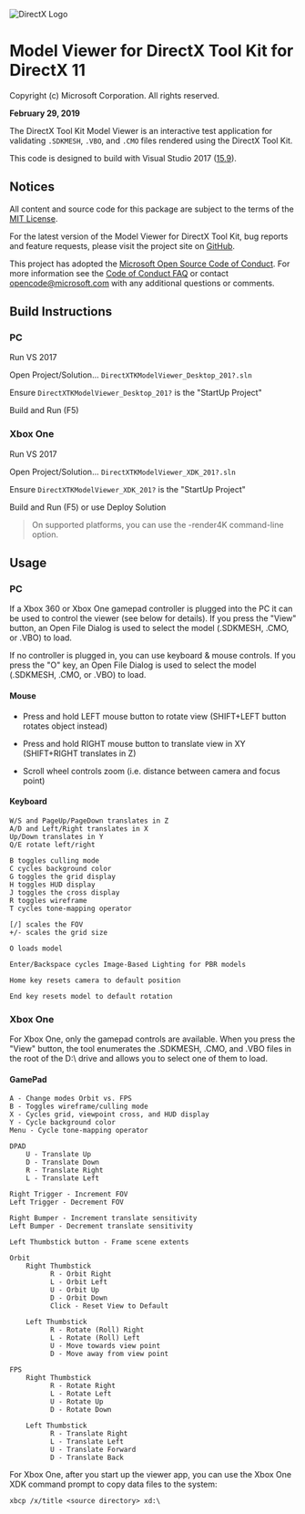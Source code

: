 ![DirectX Logo](https://github.com/Microsoft/DirectXTK/wiki/X_jpg.jpg)

# Model Viewer for DirectX Tool Kit for DirectX 11

Copyright (c) Microsoft Corporation. All rights reserved.

**February 29, 2019**

The DirectX Tool Kit Model Viewer is an interactive test application for validating ``.SDKMESH``, ``.VBO``, and ``.CMO`` files rendered using the DirectX Tool Kit.

This code is designed to build with Visual Studio 2017 ([15.9](https://walbourn.github.io/vs-2017-15-9-update/)).

## Notices

All content and source code for this package are subject to the terms of the [MIT License](http://opensource.org/licenses/MIT).

For the latest version of the Model Viewer for DirectX Tool Kit, bug reports and feature requests,
please visit the project site on [GitHub](http://aka.ms/directxtkmodelviewer).

This project has adopted the [Microsoft Open Source Code of Conduct](https://opensource.microsoft.com/codeofconduct/). For more information see the [Code of Conduct FAQ](https://opensource.microsoft.com/codeofconduct/faq/) or contact [opencode@microsoft.com](mailto:opencode@microsoft.com) with any additional questions or comments.

## Build Instructions

### PC

Run VS 2017

Open Project/Solution... ``DirectXTKModelViewer_Desktop_201?.sln``

Ensure ``DirectXTKModelViewer_Desktop_201?`` is the "StartUp Project"

Build and Run (F5)

### Xbox One

Run VS 2017

Open Project/Solution... ``DirectXTKModelViewer_XDK_201?.sln``

Ensure ``DirectXTKModelViewer_XDK_201?`` is the "StartUp Project"

Build and Run (F5) or use Deploy Solution

> On supported platforms, you can use the -render4K command-line option.

## Usage

### PC

If a Xbox 360 or Xbox One gamepad controller is plugged into the PC it can be used to control the viewer (see below for details). If you press the "View" button, an Open File
Dialog is used to select the model (.SDKMESH, .CMO, or .VBO) to load.

If no controller is plugged in, you can use keyboard & mouse controls. If you press the "O" key, an Open File Dialog is used to select the model (.SDKMESH, .CMO, or .VBO) to load.

#### Mouse

* Press and hold LEFT mouse button to rotate view (SHIFT+LEFT button rotates object instead)

* Press and hold RIGHT mouse button to translate view in XY (SHIFT+RIGHT translates in Z)

* Scroll wheel controls zoom (i.e. distance between camera and focus point)

#### Keyboard

    W/S and PageUp/PageDown translates in Z
    A/D and Left/Right translates in X
    Up/Down translates in Y
    Q/E rotate left/right

    B toggles culling mode
    C cycles background color
    G toggles the grid display
    H toggles HUD display
    J toggles the cross display
    R toggles wireframe
    T cycles tone-mapping operator

    [/] scales the FOV
    +/- scales the grid size

    O loads model          

    Enter/Backspace cycles Image-Based Lighting for PBR models

    Home key resets camera to default position

    End key resets model to default rotation

### Xbox One

For Xbox One, only the gamepad controls are available. When you press the "View" button, the tool enumerates the .SDKMESH, .CMO, and .VBO files in the root of the D:\ drive and allows you to select one of them to load.

#### GamePad

    A - Change modes Orbit vs. FPS
    B - Toggles wireframe/culling mode
    X - Cycles grid, viewpoint cross, and HUD display
    Y - Cycle background color
    Menu - Cycle tone-mapping operator

    DPAD
        U - Translate Up
        D - Translate Down
        R - Translate Right
        L - Translate Left

    Right Trigger - Increment FOV
    Left Trigger - Decrement FOV

    Right Bumper - Increment translate sensitivity
    Left Bumper - Decrement translate sensitivity

    Left Thumbstick button - Frame scene extents

    Orbit
        Right Thumbstick
              R - Orbit Right
              L - Orbit Left
              U - Orbit Up
              D - Orbit Down
              Click - Reset View to Default

        Left Thumbstick
              R - Rotate (Roll) Right
              L - Rotate (Roll) Left
              U - Move towards view point
              D - Move away from view point

    FPS
        Right Thumbstick
              R - Rotate Right
              L - Rotate Left
              U - Rotate Up
              D - Rotate Down

        Left Thumbstick
              R - Translate Right
              L - Translate Left
              U - Translate Forward
              D - Translate Back

For Xbox One, after you start up the viewer app, you can use the Xbox One XDK command prompt to copy data files to
the system:

```
xbcp /x/title <source directory> xd:\
```
